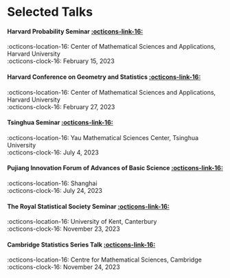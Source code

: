 # Selected Talks

#### Harvard Probability Seminar <a href="https://cmsa.fas.harvard.edu/event/probability-21523/" class="btn-href">:octicons-link-16:</a>  

:octicons-location-16: Center of Mathematical Sciences and Applications, Harvard University    
:octicons-clock-16: February 15, 2023

#### Harvard Conference on Geometry and Statistics   <a href="https://cmsa.fas.harvard.edu/event/geometry-and-statistics/" class="btn-href">:octicons-link-16:</a>

:octicons-location-16: Center of Mathematical Sciences and Applications, Harvard University   
:octicons-clock-16: February 27, 2023

#### Tsinghua Seminar <a href="https://ymsc.tsinghua.edu.cn/info/1057/3299.htm" class="btn-href">:octicons-link-16:</a> 

:octicons-location-16: Yau Mathematical Sciences Center, Tsinghua University  
:octicons-clock-16: July 4, 2023


#### Pujiang Innovation Forum of Advances of Basic Science <a href="https://scms.fudan.edu.cn/info/4502/5818.htm" class="btn-href">:octicons-link-16:</a> 

:octicons-location-16: Shanghai  
:octicons-clock-16: July 24, 2023

#### The Royal Statistical Society Seminar <a href="https://rss.org.uk/training-events/events/events-2023/local-groups/manifold-fitting/#fulleventinfo" class="btn-href">:octicons-link-16:</a> 

:octicons-location-16: University of Kent, Canterbury  
:octicons-clock-16: November 23, 2023

#### Cambridge Statistics Series Talk <a href="http://talks.cam.ac.uk/talk/index/206023" class="btn-href">:octicons-link-16:</a> 

:octicons-location-16: Centre for Mathematical Sciences, Cambridge  
:octicons-clock-16: November 24, 2023
